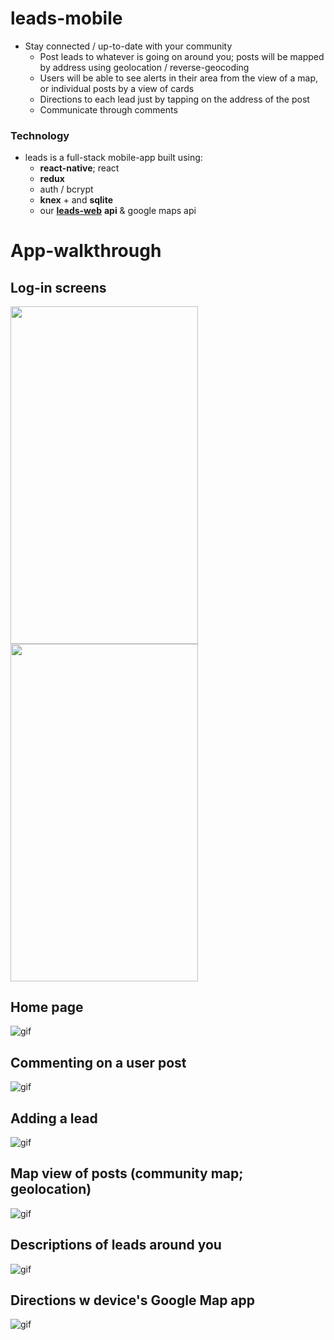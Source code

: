 # leads-mobile
* Stay connected / up-to-date with your community
  * Post leads to whatever is going on around you; posts will be mapped by address using geolocation / reverse-geocoding
  * Users will be able to see alerts in their area from the view of a map, or individual posts by a view of cards
  * Directions to each lead just by tapping on the address of the post
  * Communicate through comments
 
 ### Technology
 * leads is a full-stack mobile-app built using:
   * **react-native**; react
   * **redux**
   * auth / bcrypt
   * **knex** + and **sqlite**
   * our [**leads-web**](https://github.com/talor-hammond/leads-web) **api** & google maps api
  
# App-walkthrough
## Log-in screens
<img src="https://i.gyazo.com/e61c04bc4514281c09c227178aeae721.png" width="300" height="539.7"/><img src="https://i.gyazo.com/ba7508cf5e5bd41f91114b2a1e309238.png" width="300" height="539.7"/>

## Home page
![gif](https://im4.ezgif.com/tmp/ezgif-4-65cdafb575.gif)

## Commenting on a user post
![gif](https://im4.ezgif.com/tmp/ezgif-4-65a2337709.gif)

## Adding a lead
![gif](https://im4.ezgif.com/tmp/ezgif-4-8c9a2ee545.gif)

## Map view of posts (community map; geolocation)
![gif](https://im4.ezgif.com/tmp/ezgif-4-e23ee2a7e6.gif)

## Descriptions of leads around you
![gif](https://im4.ezgif.com/tmp/ezgif-4-99215d2bec.gif)

## Directions w device's Google Map app
![gif](https://im4.ezgif.com/tmp/ezgif-4-03c3a7b8d7.gif)
